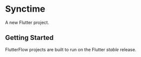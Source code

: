 # Synctime

A new Flutter project.

## Getting Started

FlutterFlow projects are built to run on the Flutter _stable_ release.
